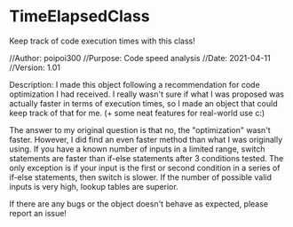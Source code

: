 # TimeElapsedClass
Keep track of code execution times with this class!

//Author: poipoi300
//Purpose: Code speed analysis
//Date: 2021-04-11
//Version: 1.01

Description: 
I made this object following a recommendation for code optimization I had received.
I really wasn't sure if what I was proposed was actually faster in terms of execution times, 
so I made an object that could keep track of that for me. (+ some neat features for real-world use c:)
 
The answer to my original question is that no, the "optimization" wasn't faster. However, I did find an even faster method than what I was originally using.
If you have a known number of inputs in a limited range, switch statements are faster than if-else statements after 3 conditions tested.
The only exception is if your input is the first or second condition in a series of if-else statements, then switch is slower. 
If the number of possible valid inputs is very high, lookup tables are superior.

 
If there are any bugs or the object doesn't behave as expected, please report an issue!

